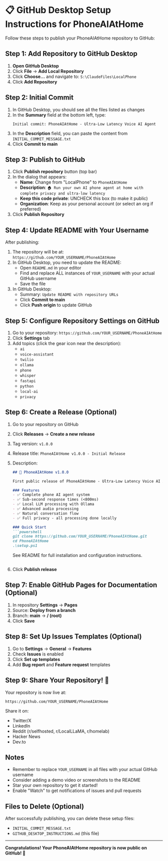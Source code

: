 # 📋 GitHub Desktop Setup Instructions for PhoneAIAtHome

Follow these steps to publish your PhoneAIAtHome repository to GitHub:

## Step 1: Add Repository to GitHub Desktop

1. **Open GitHub Desktop**
2. Click **File** → **Add Local Repository**
3. Click **Choose...** and navigate to: `S:\ClaudeFiles\LocalPhone`
4. Click **Add Repository**

## Step 2: Initial Commit

1. In GitHub Desktop, you should see all the files listed as changes
2. In the **Summary** field at the bottom left, type:
   ```
   Initial commit: PhoneAIAtHome - Ultra-Low Latency Voice AI Agent
   ```
3. In the **Description** field, you can paste the content from `INITIAL_COMMIT_MESSAGE.txt`
4. Click **Commit to main**

## Step 3: Publish to GitHub

1. Click **Publish repository** button (top bar)
2. In the dialog that appears:
   - **Name**: Change from "LocalPhone" to `PhoneAIAtHome`
   - **Description**: `🏠 Run your own AI phone agent at home with complete privacy and ultra-low latency`
   - **Keep this code private**: UNCHECK this box (to make it public)
   - **Organization**: Keep as your personal account (or select an org if preferred)
3. Click **Publish Repository**

## Step 4: Update README with Your Username

After publishing:

1. The repository will be at: `https://github.com/YOUR_USERNAME/PhoneAIAtHome`
2. In GitHub Desktop, you need to update the README:
   - Open `README.md` in your editor
   - Find and replace ALL instances of `YOUR_USERNAME` with your actual GitHub username
   - Save the file
3. In GitHub Desktop:
   - Summary: `Update README with repository URLs`
   - Click **Commit to main**
   - Click **Push origin** to update GitHub

## Step 5: Configure Repository Settings on GitHub

1. Go to your repository: `https://github.com/YOUR_USERNAME/PhoneAIAtHome`
2. Click **Settings** tab
3. Add topics (click the gear icon near the description):
   - `ai`
   - `voice-assistant`
   - `twilio`
   - `ollama`
   - `phone`
   - `whisper`
   - `fastapi`
   - `python`
   - `local-ai`
   - `privacy`

## Step 6: Create a Release (Optional)

1. Go to your repository on GitHub
2. Click **Releases** → **Create a new release**
3. Tag version: `v1.0.0`
4. Release title: `PhoneAIAtHome v1.0.0 - Initial Release`
5. Description:
   ```markdown
   ## 🎉 PhoneAIAtHome v1.0.0
   
   First public release of PhoneAIAtHome - Ultra-Low Latency Voice AI Agent
   
   ### Features
   - ✅ Complete phone AI agent system
   - ✅ Sub-second response times (<800ms)
   - ✅ Local LLM processing with Ollama
   - ✅ Advanced audio processing
   - ✅ Natural conversation flow
   - ✅ Full privacy - all processing done locally
   
   ### Quick Start
   ```powershell
   git clone https://github.com/YOUR_USERNAME/PhoneAIAtHome.git
   cd PhoneAIAtHome
   .\setup.ps1
   ```
   
   See README for full installation and configuration instructions.
   ```
6. Click **Publish release**

## Step 7: Enable GitHub Pages for Documentation (Optional)

1. In repository **Settings** → **Pages**
2. Source: **Deploy from a branch**
3. Branch: **main** → **/ (root)**
4. Click **Save**

## Step 8: Set Up Issues Templates (Optional)

1. Go to **Settings** → **General** → **Features**
2. Check **Issues** is enabled
3. Click **Set up templates**
4. Add **Bug report** and **Feature request** templates

## Step 9: Share Your Repository! 🚀

Your repository is now live at:
```
https://github.com/YOUR_USERNAME/PhoneAIAtHome
```

Share it on:
- Twitter/X
- LinkedIn
- Reddit (r/selfhosted, r/LocalLLaMA, r/homelab)
- Hacker News
- Dev.to

## Notes

- Remember to replace `YOUR_USERNAME` in all files with your actual GitHub username
- Consider adding a demo video or screenshots to the README
- Star your own repository to get it started!
- Enable "Watch" to get notifications of issues and pull requests

## Files to Delete (Optional)

After successfully publishing, you can delete these setup files:
- `INITIAL_COMMIT_MESSAGE.txt`
- `GITHUB_DESKTOP_INSTRUCTIONS.md` (this file)

---

**Congratulations! Your PhoneAIAtHome repository is now public on GitHub! 🎉**
